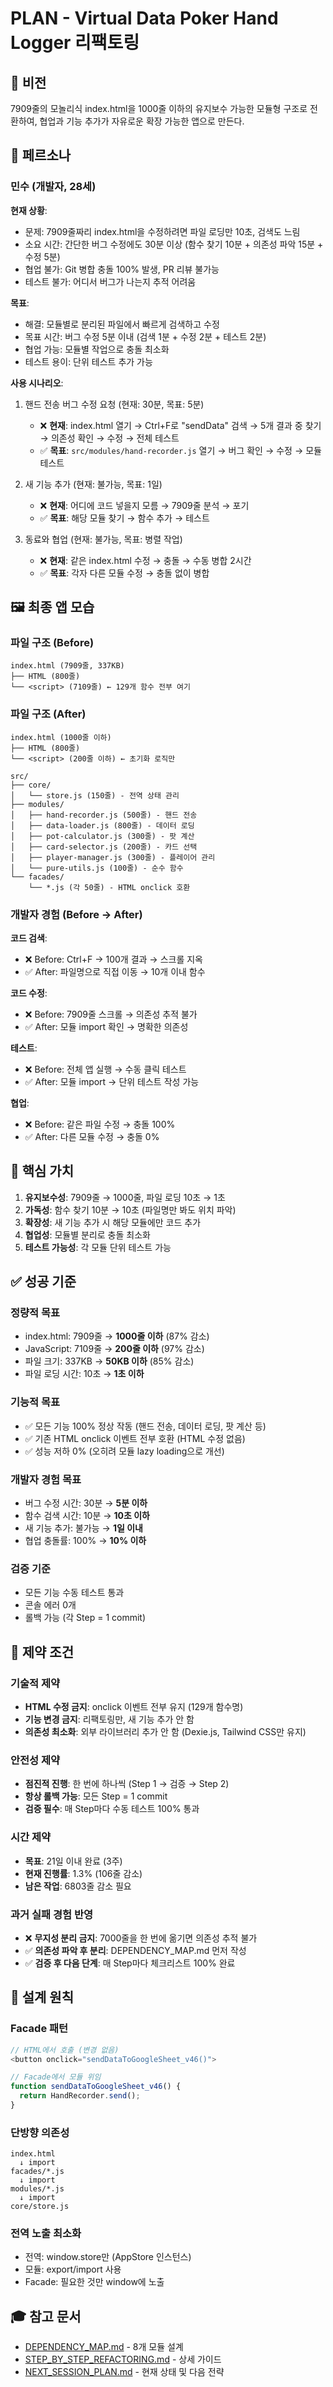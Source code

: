 # PLAN - Virtual Data Poker Hand Logger 리팩토링

## 🎯 비전

7909줄의 모놀리식 index.html을 1000줄 이하의 유지보수 가능한 모듈형 구조로 전환하여, 협업과 기능 추가가 자유로운 확장 가능한 앱으로 만든다.

## 👥 페르소나

### 민수 (개발자, 28세)

**현재 상황**:
- 문제: 7909줄짜리 index.html을 수정하려면 파일 로딩만 10초, 검색도 느림
- 소요 시간: 간단한 버그 수정에도 30분 이상 (함수 찾기 10분 + 의존성 파악 15분 + 수정 5분)
- 협업 불가: Git 병합 충돌 100% 발생, PR 리뷰 불가능
- 테스트 불가: 어디서 버그가 나는지 추적 어려움

**목표**:
- 해결: 모듈별로 분리된 파일에서 빠르게 검색하고 수정
- 목표 시간: 버그 수정 5분 이내 (검색 1분 + 수정 2분 + 테스트 2분)
- 협업 가능: 모듈별 작업으로 충돌 최소화
- 테스트 용이: 단위 테스트 추가 가능

**사용 시나리오**:
1. 핸드 전송 버그 수정 요청 (현재: 30분, 목표: 5분)
   - ❌ **현재**: index.html 열기 → Ctrl+F로 "sendData" 검색 → 5개 결과 중 찾기 → 의존성 확인 → 수정 → 전체 테스트
   - ✅ **목표**: `src/modules/hand-recorder.js` 열기 → 버그 확인 → 수정 → 모듈 테스트

2. 새 기능 추가 (현재: 불가능, 목표: 1일)
   - ❌ **현재**: 어디에 코드 넣을지 모름 → 7909줄 분석 → 포기
   - ✅ **목표**: 해당 모듈 찾기 → 함수 추가 → 테스트

3. 동료와 협업 (현재: 불가능, 목표: 병렬 작업)
   - ❌ **현재**: 같은 index.html 수정 → 충돌 → 수동 병합 2시간
   - ✅ **목표**: 각자 다른 모듈 수정 → 충돌 없이 병합

## 🖼️ 최종 앱 모습

### 파일 구조 (Before)
```
index.html (7909줄, 337KB)
├── HTML (800줄)
└── <script> (7109줄) ← 129개 함수 전부 여기
```

### 파일 구조 (After)
```
index.html (1000줄 이하)
├── HTML (800줄)
└── <script> (200줄 이하) ← 초기화 로직만

src/
├── core/
│   └── store.js (150줄) - 전역 상태 관리
├── modules/
│   ├── hand-recorder.js (500줄) - 핸드 전송
│   ├── data-loader.js (800줄) - 데이터 로딩
│   ├── pot-calculator.js (300줄) - 팟 계산
│   ├── card-selector.js (200줄) - 카드 선택
│   ├── player-manager.js (300줄) - 플레이어 관리
│   └── pure-utils.js (100줄) - 순수 함수
└── facades/
    └── *.js (각 50줄) - HTML onclick 호환
```

### 개발자 경험 (Before → After)

**코드 검색**:
- ❌ Before: Ctrl+F → 100개 결과 → 스크롤 지옥
- ✅ After: 파일명으로 직접 이동 → 10개 이내 함수

**코드 수정**:
- ❌ Before: 7909줄 스크롤 → 의존성 추적 불가
- ✅ After: 모듈 import 확인 → 명확한 의존성

**테스트**:
- ❌ Before: 전체 앱 실행 → 수동 클릭 테스트
- ✅ After: 모듈 import → 단위 테스트 작성 가능

**협업**:
- ❌ Before: 같은 파일 수정 → 충돌 100%
- ✅ After: 다른 모듈 수정 → 충돌 0%

## 💎 핵심 가치

1. **유지보수성**: 7909줄 → 1000줄, 파일 로딩 10초 → 1초
2. **가독성**: 함수 찾기 10분 → 10초 (파일명만 봐도 위치 파악)
3. **확장성**: 새 기능 추가 시 해당 모듈에만 코드 추가
4. **협업성**: 모듈별 분리로 충돌 최소화
5. **테스트 가능성**: 각 모듈 단위 테스트 가능

## ✅ 성공 기준

### 정량적 목표
- index.html: 7909줄 → **1000줄 이하** (87% 감소)
- JavaScript: 7109줄 → **200줄 이하** (97% 감소)
- 파일 크기: 337KB → **50KB 이하** (85% 감소)
- 파일 로딩 시간: 10초 → **1초 이하**

### 기능적 목표
- ✅ 모든 기능 100% 정상 작동 (핸드 전송, 데이터 로딩, 팟 계산 등)
- ✅ 기존 HTML onclick 이벤트 전부 호환 (HTML 수정 없음)
- ✅ 성능 저하 0% (오히려 모듈 lazy loading으로 개선)

### 개발자 경험 목표
- 버그 수정 시간: 30분 → **5분 이하**
- 함수 검색 시간: 10분 → **10초 이하**
- 새 기능 추가: 불가능 → **1일 이내**
- 협업 충돌률: 100% → **10% 이하**

### 검증 기준
- 모든 기능 수동 테스트 통과
- 콘솔 에러 0개
- 롤백 가능 (각 Step = 1 commit)

## 🚫 제약 조건

### 기술적 제약
- **HTML 수정 금지**: onclick 이벤트 전부 유지 (129개 함수명)
- **기능 변경 금지**: 리팩토링만, 새 기능 추가 안 함
- **의존성 최소화**: 외부 라이브러리 추가 안 함 (Dexie.js, Tailwind CSS만 유지)

### 안전성 제약
- **점진적 진행**: 한 번에 하나씩 (Step 1 → 검증 → Step 2)
- **항상 롤백 가능**: 모든 Step = 1 commit
- **검증 필수**: 매 Step마다 수동 테스트 100% 통과

### 시간 제약
- **목표**: 21일 이내 완료 (3주)
- **현재 진행률**: 1.3% (106줄 감소)
- **남은 작업**: 6803줄 감소 필요

### 과거 실패 경험 반영
- ❌ **무지성 분리 금지**: 7000줄을 한 번에 옮기면 의존성 추적 불가
- ✅ **의존성 파악 후 분리**: DEPENDENCY_MAP.md 먼저 작성
- ✅ **검증 후 다음 단계**: 매 Step마다 체크리스트 100% 완료

## 📐 설계 원칙

### Facade 패턴
```javascript
// HTML에서 호출 (변경 없음)
<button onclick="sendDataToGoogleSheet_v46()">

// Facade에서 모듈 위임
function sendDataToGoogleSheet_v46() {
  return HandRecorder.send();
}
```

### 단방향 의존성
```
index.html
  ↓ import
facades/*.js
  ↓ import
modules/*.js
  ↓ import
core/store.js
```

### 전역 노출 최소화
- 전역: window.store만 (AppStore 인스턴스)
- 모듈: export/import 사용
- Facade: 필요한 것만 window에 노출

## 🎓 참고 문서

- [DEPENDENCY_MAP.md](analysis/DEPENDENCY_MAP.md) - 8개 모듈 설계
- [STEP_BY_STEP_REFACTORING.md](STEP_BY_STEP_REFACTORING.md) - 상세 가이드
- [NEXT_SESSION_PLAN.md](NEXT_SESSION_PLAN.md) - 현재 상태 및 다음 전략

